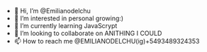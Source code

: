 - 👋 Hi, I’m @Emilianodelchu
- 👀 I’m interested in personal growing:)
- 🌱 I’m currently learning JavaScrypt
- 💞️ I’m looking to collaborate on ANITHING I COULD
- 📫 How to reach me @EMILIANODELCHU(ig)+5493489324353

<!---
Emilianodelchu/Emilianodelchu is a ✨ special ✨ repository because its `README.md` (this file) appears on your GitHub profile.
You can click the Preview link to take a look at your changes.
--->
